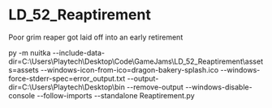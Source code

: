 # LD_52_Reaptirement
 Poor grim reaper got laid off into an early retirement
 
py -m nuitka --include-data-dir=C:\Users\Playtech\Desktop\Code\GameJams\LD_52_Reaptirement\assets=assets --windows-icon-from-ico=dragon-bakery-splash.ico --windows-force-stderr-spec=error_output.txt --output-dir=C:\Users\Playtech\Desktop\bin --remove-output --windows-disable-console --follow-imports --standalone Reaptirement.py